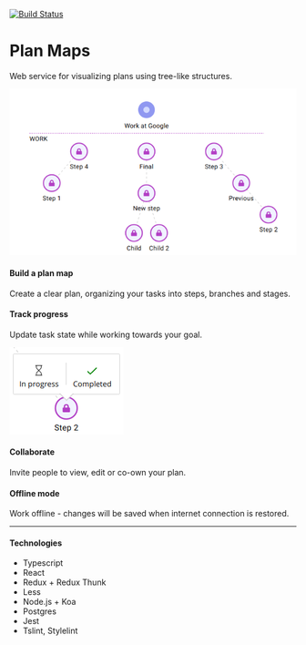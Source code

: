 [![Build Status](https://travis-ci.com/kamennova/flowcharts.svg?token=K9uLLzxLnW3D39bz7CB1&branch=master)](https://travis-ci.com/kamennova/flowcharts)

# Plan Maps

Web service for visualizing plans using tree-like structures.

![](docs/img/Tree.png)

#### Build a plan map

Create a clear plan, organizing your tasks into steps, branches and stages.

#### Track progress

Update task state while working towards your goal.

![](docs/img/Status.png)

#### Collaborate

Invite people to view, edit or co-own your plan.

#### Offline mode

Work offline - changes will be saved when internet connection is restored. 

-----

#### Technologies

* Typescript
* React
* Redux + Redux Thunk
* Less
* Node.js + Koa
* Postgres
* Jest
* Tslint, Stylelint

